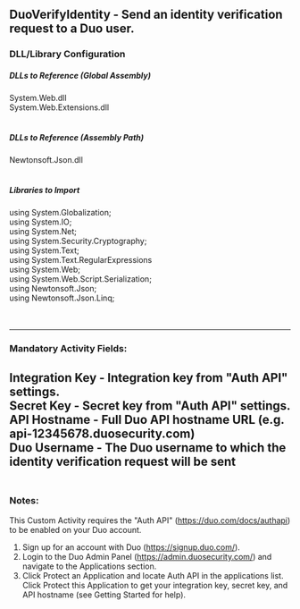 ## DuoVerifyIdentity - Send an identity verification request to a Duo user.

### DLL/Library Configuration
##### DLLs to Reference (Global Assembly)
System.Web.dll </br>
System.Web.Extensions.dll </br>
<br>
##### DLLs to Reference (Assembly Path)
Newtonsoft.Json.dll </br>
<br>
##### Libraries to Import
using System.Globalization; </br>
using System.IO; </br>
using System.Net; </br>
using System.Security.Cryptography; </br>
using System.Text; </br>
using System.Text.RegularExpressions </br>
using System.Web; </br>
using System.Web.Script.Serialization; </br>
using Newtonsoft.Json; </br>
using Newtonsoft.Json.Linq; </br>
 </br><br>
 
 ---

### Mandatory Activity Fields:
**Integration Key** - Integration key from "Auth API" settings.
<br>
**Secret Key** - Secret key from "Auth API" settings.
<br>
**API Hostname** - Full Duo API hostname URL (e.g. api-12345678.duosecurity.com)
<br>
**Duo Username**	- The Duo username to which the identity verification request will be sent
<br><br>
---


### Notes:
This Custom Activity requires the "Auth API" (https://duo.com/docs/authapi) to be enabled on your Duo account.
<br>
1. Sign up for an account with Duo (https://signup.duo.com/).
2. Login to the Duo Admin Panel (https://admin.duosecurity.com/) and navigate to the Applications section.
3. Click Protect an Application and locate Auth API in the applications list.  Click Protect this Application to get your integration key, secret key, and API hostname (see Getting Started for help).
